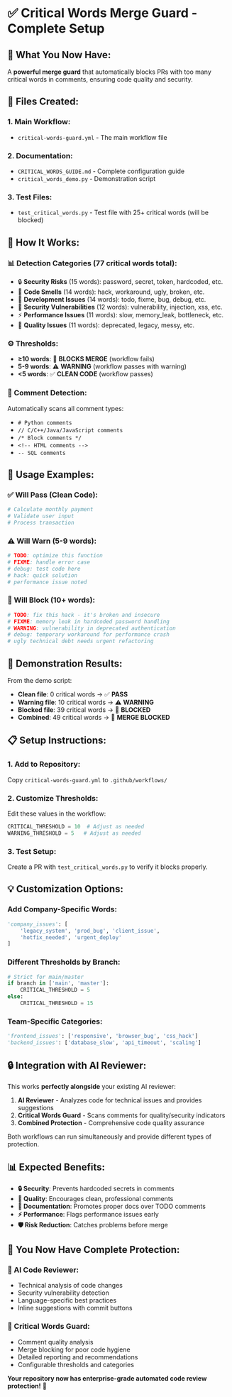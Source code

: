 # ✅ Critical Words Merge Guard - Complete Setup

## 🎯 **What You Now Have:**

A **powerful merge guard** that automatically blocks PRs with too many critical words in comments, ensuring code quality and security.

## 📁 **Files Created:**

### **1. Main Workflow:**
- `critical-words-guard.yml` - The main workflow file

### **2. Documentation:**
- `CRITICAL_WORDS_GUIDE.md` - Complete configuration guide
- `critical_words_demo.py` - Demonstration script

### **3. Test Files:**
- `test_critical_words.py` - Test file with 25+ critical words (will be blocked)

## 🔧 **How It Works:**

### **📊 Detection Categories (77 critical words total):**
- 🔒 **Security Risks** (15 words): password, secret, token, hardcoded, etc.
- 💩 **Code Smells** (14 words): hack, workaround, ugly, broken, etc.
- 🐛 **Development Issues** (14 words): todo, fixme, bug, debug, etc.
- 🚨 **Security Vulnerabilities** (12 words): vulnerability, injection, xss, etc.
- ⚡ **Performance Issues** (11 words): slow, memory_leak, bottleneck, etc.
- 🧹 **Quality Issues** (11 words): deprecated, legacy, messy, etc.

### **⚙️ Thresholds:**
- **≥10 words**: 🚫 **BLOCKS MERGE** (workflow fails)
- **5-9 words**: ⚠️ **WARNING** (workflow passes with warning)
- **<5 words**: ✅ **CLEAN CODE** (workflow passes)

### **📝 Comment Detection:**
Automatically scans all comment types:
- `# Python comments`
- `// C/C++/Java/JavaScript comments`
- `/* Block comments */`
- `<!-- HTML comments -->`
- `-- SQL comments`

## 🚀 **Usage Examples:**

### **✅ Will Pass (Clean Code):**
```python
# Calculate monthly payment
# Validate user input
# Process transaction
```

### **⚠️ Will Warn (5-9 words):**
```python
# TODO: optimize this function
# FIXME: handle error case
# debug: test code here
# hack: quick solution
# performance issue noted
```

### **🚫 Will Block (10+ words):**
```python
# TODO: fix this hack - it's broken and insecure
# FIXME: memory leak in hardcoded password handling
# WARNING: vulnerability in deprecated authentication
# debug: temporary workaround for performance crash
# ugly technical debt needs urgent refactoring
```

## 🎯 **Demonstration Results:**

From the demo script:
- **Clean file**: 0 critical words → ✅ **PASS**
- **Warning file**: 10 critical words → ⚠️ **WARNING** 
- **Blocked file**: 39 critical words → 🚫 **BLOCKED**
- **Combined**: 49 critical words → 🚫 **MERGE BLOCKED**

## 📋 **Setup Instructions:**

### **1. Add to Repository:**
Copy `critical-words-guard.yml` to `.github/workflows/`

### **2. Customize Thresholds:**
Edit these values in the workflow:
```python
CRITICAL_THRESHOLD = 10  # Adjust as needed
WARNING_THRESHOLD = 5   # Adjust as needed
```

### **3. Test Setup:**
Create a PR with `test_critical_words.py` to verify it blocks properly.

## 💡 **Customization Options:**

### **Add Company-Specific Words:**
```python
'company_issues': [
    'legacy_system', 'prod_bug', 'client_issue',
    'hotfix_needed', 'urgent_deploy'
]
```

### **Different Thresholds by Branch:**
```python
# Strict for main/master
if branch in ['main', 'master']:
    CRITICAL_THRESHOLD = 5
else:
    CRITICAL_THRESHOLD = 15
```

### **Team-Specific Categories:**
```python
'frontend_issues': ['responsive', 'browser_bug', 'css_hack']
'backend_issues': ['database_slow', 'api_timeout', 'scaling']
```

## 🔒 **Integration with AI Reviewer:**

This works **perfectly alongside** your existing AI reviewer:

1. **AI Reviewer** - Analyzes code for technical issues and provides suggestions
2. **Critical Words Guard** - Scans comments for quality/security indicators
3. **Combined Protection** - Comprehensive code quality assurance

Both workflows can run simultaneously and provide different types of protection.

## 📊 **Expected Benefits:**

- **🔒 Security**: Prevents hardcoded secrets in comments
- **🧹 Quality**: Encourages clean, professional comments
- **📝 Documentation**: Promotes proper docs over TODO comments
- **⚡ Performance**: Flags performance issues early
- **🛡️ Risk Reduction**: Catches problems before merge

## 🎉 **You Now Have Complete Protection:**

### **🤖 AI Code Reviewer:**
- Technical analysis of code changes
- Security vulnerability detection
- Language-specific best practices
- Inline suggestions with commit buttons

### **🚫 Critical Words Guard:**
- Comment quality analysis
- Merge blocking for poor code hygiene
- Detailed reporting and recommendations
- Configurable thresholds and categories

**Your repository now has enterprise-grade automated code review protection!** 🚀